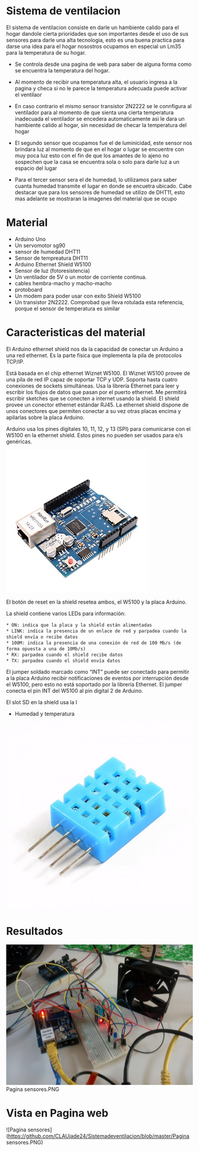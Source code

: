# Sistema de ventilacion

El sistema de ventilacion consiste en darle un hambiente calido para el hogar dandole  cierta prioridades que son importantes 
desde el uso de sus sensores para darle una alta tecnologia, esto es una buena practica para darse una idea para el hogar 
nosostros ocupamos en especial un Lm35 para la temperatura de su hogar.

* Se controla desde una pagina de web para saber de alguna forma como se encuentra la temperatura del hogar.

* Al momento de recibir una temperatura alta, el usuario ingresa a la pagina y checa si no le parece la temperatura adecuada puede         activar el ventilaor

 * En caso contrario el mismo sensor transistor 2N2222 se le connfigura al ventilador para al momento de que sienta una cierta    temperatura inadecuada el ventilador se encedera automaticamente asi le dara un hambiente calido al hogar, sin necesidad de checar la temperatura del hogar
 
 * El segundo sensor que ocupamos fue el de luminicidad, este sensor nos brindara luz al momento de que en el hogar o lugar se encuentre con muy poca luz esto con el fin de que los amantes de lo ajeno no sospechen que la casa se encuentra sola o solo para darle luz a un espacio del lugar
 
 * Para el tercer sensor sera el de humedad, lo utilizamos para saber cuanta humedad transmite el lugar en donde se encuetra   ubicado. 
 Cabe destacar que para los sensores de humedad se utilizo de DHT11, esto mas adelante se mostraran la imagenes del material que se ocupo 
 
# Material 
* Arduino Uno 
* Un servomotor sg90
* sensor de humedad DHT11
* Sensor de tempreatura DHT11
* Arduino Ethernet Shield W5100
* Sensor de luz (fotoresistencia)
* Un ventilador de 5V o un motor de corriente continua.
* cables hembra-macho y macho-macho
* protoboard
* Un modem para poder usar con exito Shield W5100
* Un transistor 2N2222. Comprobad que lleva rotulada esta referencia, porque el sensor de temperatura es similar

# Caracteristicas del material
  El Arduino ethernet shield nos da la capacidad de conectar un Arduino a una red ethernet. Es la parte física que implementa la  pila de protocolos TCP/IP.     
     
  Está basada en el chip ethernet Wiznet W5100. El Wiznet W5100 provee de una pila de red IP capaz de soportar TCP y UDP. Soporta  hasta cuatro conexiones de sockets simultáneas. Usa la librería Ethernet para leer y escribir los flujos de datos que pasan por  el puerto ethernet. Me permitirá escribir sketches que se conecten a internet usando la shield.
  El shield provee un conector ethernet estándar RJ45. La ethernet shield dispone de unos conectores que permiten conectar a su vez otras placas encima y apilarlas sobre la placa Arduino.

Arduino usa los pines digitales 10, 11, 12, y 13 (SPI) para comunicarse con el W5100 en la ethernet shield. Estos pines no pueden ser usados para e/s genéricas.

 ![imagen de Arduino Ethernet Shield W5100](https://github.com/CLAUjade24/Sistemadeventilacion/blob/master/imagSistemaventilador/ArduinoEthernetShield%20w5100.jpg)

El botón de reset en la shield resetea ambos, el W5100 y la placa Arduino.

La shield contiene varios LEDs para información:

    * ON: indica que la placa y la shield están alimentadas
    * LINK: indica la presencia de un enlace de red y parpadea cuando la shield envía o recibe datos
    * 100M: indica la presencia de una conexión de red de 100 Mb/s (de forma opuesta a una de 10Mb/s)
    * RX: parpadea cuando el shield recibe datos
    * TX: parpadea cuando el shield envía datos

El jumper soldado marcado como “INT” puede ser conectado para permitir a la placa Arduino recibir notificaciones de eventos por interrupción desde el W5100, pero esto no está soportado por la librería Ethernet. El jumper conecta el pin INT del W5100 al pin digital 2 de Arduino.

El slot SD en la shield usa la l


  * Humedad y temperatura
  
 ![imagen de sensore dht11](https://github.com/CLAUjade24/Sistemadeventilacion/blob/master/imagSistemaventilador/sensor-de-humedad-y-temperatura-dht11.jpg)

# Resultados
  
 ![IMG_20181211_120405701](https://github.com/CLAUjade24/Sistemadeventilacion/blob/master/imagSistemaventilador/IMG_20181211_120405701.jpg)
Pagina sensores.PNG


# Vista en Pagina web
 ![Pagina sensores](https://github.com/CLAUjade24/Sistemadeventilacion/blob/master/Pagina sensores.PNG)
 
 
